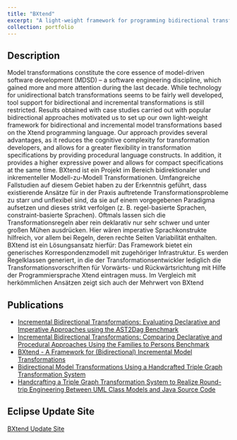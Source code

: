```yaml
---
title: "BXtend"
excerpt: "A light-weight framework for programming bidirectional transformations"
collection: portfolio
---
```


Description
-----

Model transformations constitute the core essence of model-driven software development (MDSD) – a software engineering discipline, which gained more and more attention during the last decade. While technology for unidirectional batch transformations seems to be fairly well developed, tool support for bidirectional and incremental transformations is still restricted. Results obtained with case studies carried out with popular bidirectional approaches motivated us to set up our own light-weight framework for bidirectional and incremental model transformations based on the Xtend programming language. Our approach provides several advantages, as it reduces the cognitive complexity for transformation developers, and allows for a greater flexibility in transformation specifications by providing procedural language constructs. In addition, it provides a higher expressive power and allows for compact specifications at the same time.
BXtend ist ein Projekt im Bereich bidirektionaler und inkrementeller Modell-zu-Modell Transformationen. Umfangreiche Fallstudien auf diesem Gebiet haben zu der Erkenntnis geführt, dass existierende Ansätze für in der Praxis auftretende Transformationsprobleme zu starr und unflexibel sind, da sie auf einem vorgegebenen Paradigma aufsetzen und dieses strikt verfolgen (z. B. regel-basierte Sprachen, constraint-basierte Sprachen). Oftmals lassen sich die Transformationsregeln aber rein deklarativ nur sehr schwer und unter großen Mühen ausdrücken. Hier wären imperative Sprachkonstrukte hilfreich, vor allem bei Regeln, deren rechte Seiten Variabilität enthalten. BXtend ist ein Lösungsansatz hierfür: Das Framework bietet ein generisches Korrespondenzmodell mit zugehöriger Infrastruktur. Es werden Regelklassen generiert, in die der Transformationsentwickler lediglich die Transformationsvorschriften für Vorwärts- und Rückwärtsrichtung mit Hilfe der Programmiersprache Xtend eintragen muss. Im Vergleich mit herkömmlichen Ansätzen zeigt sich auch der Mehrwert von BXtend

Publications
-----

- [Incremental Bidirectional Transformations: Evaluating Declarative and Imperative Approaches using the AST2Dag Benchmark](https://tbuchmann.github.io/publication/2020-BankKBW20)
- [Incremental Bidirectional Transformations: Comparing Declarative and Procedural Approaches Using the Families to Persons Benchmark](https://tbuchmann.github.io/publication/2018-WestfechtelB18)
- [BXtend - A Framework for (Bidirectional) Incremental Model Transformations](https://tbuchmann.github.io/publication/2018-Buchmann18)
- [Bidirectional Model Transformations Using a Handcrafted Triple Graph Transformation System](https://tbuchmann.github.io/publication/2016-BuchmannG16a)
- [Handcrafting a Triple Graph Transformation System to Realize Round-trip Engineering Between UML Class Models and Java Source Code](https://tbuchmann.github.io/publication/2016-BuchmannG16)

Eclipse Update Site
-----

[BXtend Update Site](https://tbuchmann.github.io/bxtendUpdateSite/)

